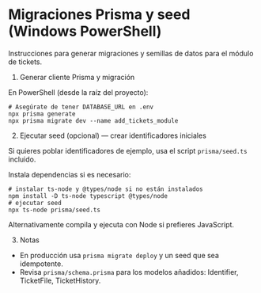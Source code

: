 # Migraciones Prisma y seed (Windows PowerShell)

Instrucciones para generar migraciones y semillas de datos para el módulo de tickets.

1) Generar cliente Prisma y migración

En PowerShell (desde la raíz del proyecto):

```
# Asegúrate de tener DATABASE_URL en .env
npx prisma generate
npx prisma migrate dev --name add_tickets_module
```

2) Ejecutar seed (opcional) — crear identificadores iniciales

Si quieres poblar identificadores de ejemplo, usa el script `prisma/seed.ts` incluido.

Instala dependencias si es necesario:

```
# instalar ts-node y @types/node si no están instalados
npm install -D ts-node typescript @types/node
# ejecutar seed
npx ts-node prisma/seed.ts
```

Alternativamente compila y ejecuta con Node si prefieres JavaScript.

3) Notas

- En producción usa `prisma migrate deploy` y un seed que sea idempotente.
- Revisa `prisma/schema.prisma` para los modelos añadidos: Identifier, TicketFile, TicketHistory.
